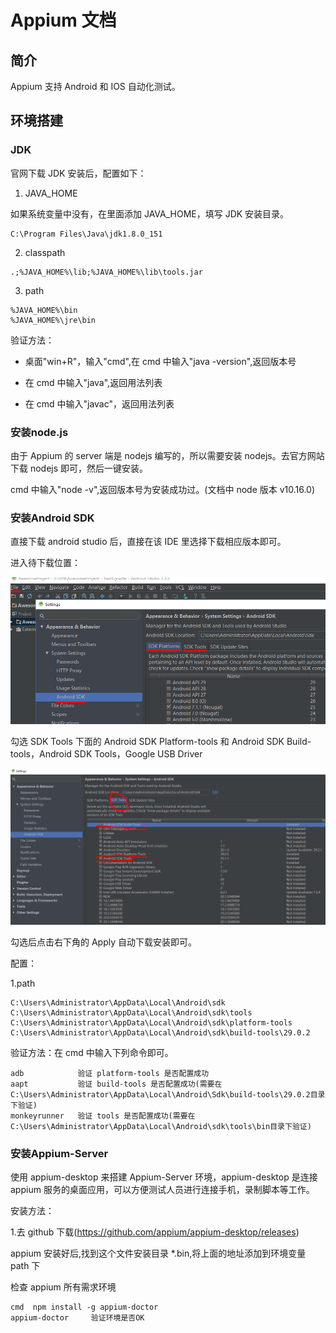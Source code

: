 # Appium 文档  

## 简介  

Appium 支持 Android 和 IOS 自动化测试。  

## 环境搭建  

### JDK  

官网下载 JDK 安装后，配置如下：

1. JAVA_HOME  

如果系统变量中没有，在里面添加 JAVA_HOME，填写 JDK 安装目录。  

```text
C:\Program Files\Java\jdk1.8.0_151
```

2. classpath  

```text
.;%JAVA_HOME%\lib;%JAVA_HOME%\lib\tools.jar
```  

3. path  

```text  
%JAVA_HOME%\bin
%JAVA_HOME%\jre\bin  
```  

验证方法：  

* 桌面"win+R"，输入"cmd",在 cmd 中输入"java -version",返回版本号  

* 在 cmd 中输入"java",返回用法列表  

* 在 cmd 中输入"javac"，返回用法列表  

### 安装node.js  

由于 Appium 的 server 端是 nodejs 编写的，所以需要安装 nodejs。去官方网站下载 nodejs 即可，然后一键安装。  

cmd 中输入"node -v",返回版本号为安装成功过。(文档中 node 版本 v10.16.0)  

### 安装Android SDK  

直接下载 android studio 后，直接在该 IDE 里选择下载相应版本即可。  

进入待下载位置：  

![](./images/pic1.png)  

勾选 SDK Tools 下面的 Android SDK Platform-tools 和 Android SDK Build-tools，Android SDK Tools，Google USB Driver

![](images/pic2.png)  

勾选后点击右下角的 Apply 自动下载安装即可。  

配置：  

1.path  

```text  
C:\Users\Administrator\AppData\Local\Android\sdk
C:\Users\Administrator\AppData\Local\Android\sdk\tools
C:\Users\Administrator\AppData\Local\Android\sdk\platform-tools
C:\Users\Administrator\AppData\Local\Android\sdk\build-tools\29.0.2
```  

验证方法：在 cmd 中输入下列命令即可。  

```text
adb            验证 platform-tools 是否配置成功  
aapt           验证 build-tools 是否配置成功(需要在C:\Users\Administrator\AppData\Local\Android\Sdk\build-tools\29.0.2目录下验证)
monkeyrunner   验证 tools 是否配置成功(需要在C:\Users\Administrator\AppData\Local\Android\sdk\tools\bin目录下验证)  
```  

### 安装Appium-Server  

使用 appium-desktop 来搭建 Appium-Server 环境，appium-desktop 是连接 appium 服务的桌面应用，可以方便测试人员进行连接手机，录制脚本等工作。  

安装方法：  

1.去 github 下载(https://github.com/appium/appium-desktop/releases)  

appium 安装好后,找到这个文件安装目录 *\.bin,将上面的地址添加到环境变量 path 下

检查 appium 所有需求环境  

```text
cmd  npm install -g appium-doctor  
appium-doctor     验证环境是否OK
```  




